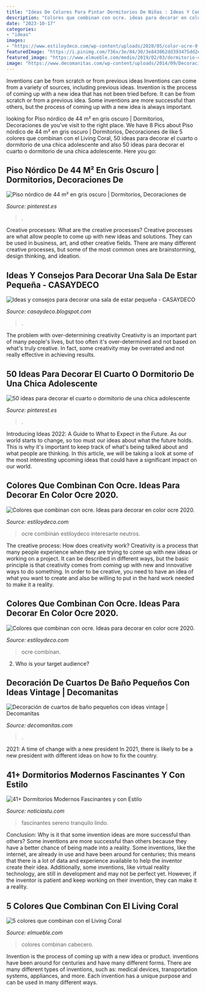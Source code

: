 ```yaml
---
title: "Ideas De Colores Para Pintar Dormitorios De Niñas : Ideas Y Consejos Para Decorar Una Sala De Estar Pequeña"
description: "Colores que combinan con ocre. ideas para decorar en color ocre 2020."
date: "2023-10-17"
categories:
- "ideas"
images:
- "https://www.estiloydeco.com/wp-content/uploads/2020/05/color-ocre-9.jpg"
featuredImage: "https://i.pinimg.com/736x/3e/84/30/3e843062dd393475dd2ef7b5b636eace.jpg"
featured_image: "https://www.elmueble.com/medio/2019/02/03/dormitorio-con-pintura-en-living-coral-y-cabecero-xl-gris-y-ropa-de-cama-rosa_1e39bc47_1397x2000.jpg"
image: "https://www.decomanitas.com/wp-content/uploads/2014/09/Decoración-de-cuartos-de-baño-pequeños-con-ideas-vintage-6.jpg"
---
```



Inventions can be from scratch or from previous ideas
Inventions can come from a variety of sources, including previous ideas. Invention is the process of coming up with a new idea that has not been tried before. It can be from scratch or from a previous idea. Some inventions are more successful than others, but the process of coming up with a new idea is always important.

	

		
looking for Piso nórdico de 44 m² en gris oscuro | Dormitorios, Decoraciones de you've visit to the right place. We have 8 Pics about Piso nórdico de 44 m² en gris oscuro | Dormitorios, Decoraciones de like 5 colores que combinan con el Living Coral, 50 ideas para decorar el cuarto o dormitorio de una chica adolescente and also 50 ideas para decorar el cuarto o dormitorio de una chica adolescente. Here you go:
		
    
## Piso Nórdico De 44 M² En Gris Oscuro | Dormitorios, Decoraciones De

<img loading=lazy src="https://i.pinimg.com/736x/3e/84/30/3e843062dd393475dd2ef7b5b636eace.jpg" onerror="this.onerror=null;this.src='https://tse3.mm.bing.net/th?id=OIP.QZ7DEsiAXIozE1dYMALtRgHaE8&amp;pid=15.1';" alt="Piso nórdico de 44 m² en gris oscuro | Dormitorios, Decoraciones de">

_Source: pinterest.es_

>. 

	

Creative processes: What are the creative processes?
Creative processes are what allow people to come up with new ideas and solutions. They can be used in business, art, and other creative fields. There are many different creative processes, but some of the most common ones are brainstorming, design thinking, and ideation.

    
## Ideas Y Consejos Para Decorar Una Sala De Estar Pequeña - CASAYDECO

<img loading=lazy src="https://3.bp.blogspot.com/-HQ7qyhkEy8Y/U_F0jvfYmnI/AAAAAAAAATM/MRJClSkhE6Q/w1200-h630-p-k-no-nu/sala-pequeña.jpg" onerror="this.onerror=null;this.src='https://tse1.mm.bing.net/th?id=OIP.HzY0q76YYV79K-feEwEbOQHaD4&amp;pid=15.1';" alt="Ideas y consejos para decorar una sala de estar pequeña - CASAYDECO">

_Source: casaydeco.blogspot.com_

>. 

	

The problem with over-determining creativity
Creativity is an important part of many people's lives, but too often it's over-determined and not based on what's truly creative. In fact, some creativity may be overrated and not really effective in achieving results.

    
## 50 Ideas Para Decorar El Cuarto O Dormitorio De Una Chica Adolescente

<img loading=lazy src="https://i.pinimg.com/736x/91/81/d9/9181d90ee683ea4f964b3eb612790f13.jpg" onerror="this.onerror=null;this.src='https://tse1.mm.bing.net/th?id=OIP.B8nbl2tg2Bv7twVaislq6QHaFj&amp;pid=15.1';" alt="50 ideas para decorar el cuarto o dormitorio de una chica adolescente">

_Source: pinterest.es_

>. 

	

Introducing Ideas 2022: A Guide to What to Expect in the Future. As our world starts to change, so too must our ideas about what the future holds. This is why it's important to keep track of what's being talked about and what people are thinking. In this article, we will be taking a look at some of the most interesting upcoming ideas that could have a significant impact on our world.

    
## Colores Que Combinan Con Ocre. Ideas Para Decorar En Color Ocre 2020.

<img loading=lazy src="https://www.estiloydeco.com/wp-content/uploads/2020/05/color-ocre-7.jpg" onerror="this.onerror=null;this.src='https://tse4.mm.bing.net/th?id=OIP.snunRrHzVkSsKR1Tauaw-AHaKT&amp;pid=15.1';" alt="Colores que combinan con ocre. Ideas para decorar en color ocre 2020.">

_Source: estiloydeco.com_

>ocre combinan estiloydeco interesarte neutros. 

	

The creative process: How does creativity work?
Creativity is a process that many people experience when they are trying to come up with new ideas or working on a project. It can be described in different ways, but the basic principle is that creativity comes from coming up with new and innovative ways to do something. In order to be creative, you need to have an idea of what you want to create and also be willing to put in the hard work needed to make it a reality.

    
## Colores Que Combinan Con Ocre. Ideas Para Decorar En Color Ocre 2020.

<img loading=lazy src="https://www.estiloydeco.com/wp-content/uploads/2020/05/color-ocre-9.jpg" onerror="this.onerror=null;this.src='https://tse3.mm.bing.net/th?id=OIP.s7wqD4sKHPPnqJDxR8V9sQHaLG&amp;pid=15.1';" alt="Colores que combinan con ocre. Ideas para decorar en color ocre 2020.">

_Source: estiloydeco.com_

>ocre combinan. 

	

2. Who is your target audience?

    
## Decoración De Cuartos De Baño Pequeños Con Ideas Vintage | Decomanitas

<img loading=lazy src="https://www.decomanitas.com/wp-content/uploads/2014/09/Decoración-de-cuartos-de-baño-pequeños-con-ideas-vintage-6.jpg" onerror="this.onerror=null;this.src='https://tse2.mm.bing.net/th?id=OIP.-ByWWanIlp9Ro1jIuHyPQQHaLH&amp;pid=15.1';" alt="Decoración de cuartos de baño pequeños con ideas vintage | Decomanitas">

_Source: decomanitas.com_

>. 

	

2021: A time of change with a new president
In 2021, there is likely to be a new president with different ideas on how to fix the country.

    
## 41+ Dormitorios Modernos Fascinantes Y Con Estilo

<img loading=lazy src="https://noticiastu.com/wp-content/uploads/2020/12/Dormitorios-Modernos-6.jpg" onerror="this.onerror=null;this.src='https://tse3.mm.bing.net/th?id=OIP.Zf_-krQn6mnJg9QEW0L26QHaJD&amp;pid=15.1';" alt="41+ Dormitorios Modernos Fascinantes y con Estilo">

_Source: noticiastu.com_

>fascinantes sereno tranquilo lindo. 

	

Conclusion: Why is it that some invention ideas are more successful than others?
Some inventions are more successful than others because they have a better chance of being made into a reality. Some inventions, like the internet, are already in use and have been around for centuries; this means that there is a lot of data and experience available to help the inventor create their idea. Additionally, some inventions, like virtual reality technology, are still in development and may not be perfect yet. However, if the inventor is patient and keep working on their invention, they can make it a reality.

    
## 5 Colores Que Combinan Con El Living Coral

<img loading=lazy src="https://www.elmueble.com/medio/2019/02/03/dormitorio-con-pintura-en-living-coral-y-cabecero-xl-gris-y-ropa-de-cama-rosa_1e39bc47_1397x2000.jpg" onerror="this.onerror=null;this.src='https://tse1.mm.bing.net/th?id=OIP.nwkkBVqH--0jO3OzfiZB2QHaKm&amp;pid=15.1';" alt="5 colores que combinan con el Living Coral">

_Source: elmueble.com_

>colores combinan cabecero. 

	

Invention is the process of coming up with a new idea or product. inventions have been around for centuries and have many different forms. There are many different types of inventions, such as: medical devices, transportation systems, appliances, and more. Each invention has a unique purpose and can be used in many different ways.

